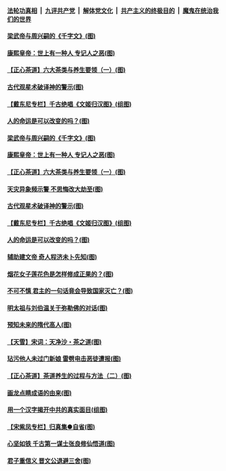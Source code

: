 ####  [法轮功真相](../../../../basic/blob/master/README.md?t=06220431) &nbsp;|&nbsp; [九评共产党](../../../../9ping.md/blob/master/README.md?t=06220431) &nbsp;|&nbsp; [解体党文化](../../../../jtdwh.md/blob/master/README.md?t=06220431)  &nbsp;|&nbsp; [共产主义的终极目的](../../../../gczydzjmd.md/blob/master/README.md?t=06220431) &nbsp;|&nbsp; [魔鬼在统治我们的世界](../../../../mgztzwmdsj.md/blob/master/README.md?t=06220431) 

#### [梁武帝与周兴嗣的《千字文》(图)](../pages/p7/936914.md?t=06220431) 

#### [康熙皇帝：世上有一种人 专记人之恶(图)](../pages/p7/937141.md?t=06220431) 

#### [【正心茶道】六大茶类与养生要领（一）(图)](../pages/p7/936910.md?t=06220431) 

#### [古代观星术破译神的警示(图)](../pages/p7/936938.md?t=06220431) 

#### [【戴东尼专栏】千古绝唱《文姬归汉图》(组图)](../pages/p7/933598.md?t=06220431) 

#### [人的命运是可以改变的吗？(图)](../pages/p7/936633.md?t=06220431) 

#### [梁武帝与周兴嗣的《千字文》(图)](../pages/p7/936914.md?t=06220431) 

#### [康熙皇帝：世上有一种人 专记人之恶(图)](../pages/p7/937141.md?t=06220431) 

#### [【正心茶道】六大茶类与养生要领（一）(图)](../pages/p7/936910.md?t=06220431) 

#### [天灾异象频示警 不思悔改大劫至(图)](../pages/p7/937076.md?t=06220431) 

#### [古代观星术破译神的警示(图)](../pages/p7/936938.md?t=06220431) 

#### [【戴东尼专栏】千古绝唱《文姬归汉图》(组图)](../pages/p7/933598.md?t=06220431) 

#### [人的命运是可以改变的吗？(图)](../pages/p7/936633.md?t=06220431) 

#### [辅助建文帝 奇人程济未卜先知(图)](../pages/p7/936751.md?t=06220431) 

#### [烟花女子莲花色是怎样修成正果的？(图)](../pages/p7/936627.md?t=06220431) 

#### [不可不慎 君主的一句话竟会导致国家灭亡？(图)](../pages/p7/936921.md?t=06220431) 

#### [明太祖与刘伯温关于弥勒佛的对话(图)](../pages/p7/936918.md?t=06220431) 

#### [预知未来的隋代高人(图)](../pages/p7/936519.md?t=06220431) 

#### [【天雪】宋词：天净沙・茶之道(图)](../pages/p7/936606.md?t=06220431) 

#### [玷污他人未过门新娘 雷劈电击恶徒遭报(图)](../pages/p7/936730.md?t=06220431) 

#### [【正心茶道】茶道养生的过程与方法（二）(图)](../pages/p7/936188.md?t=06220431) 

#### [画龙点睛成语的由来(图)](../pages/p7/936521.md?t=06220431) 

#### [用一个汉字揭开中共的真实面目(组图)](../pages/p7/936605.md?t=06220431) 

#### [【宋紫凤专栏】归真集●自省(图)](../pages/p7/936715.md?t=06220431) 

#### [心坚如铁 千古第一谋士张良修仙悟道(图)](../pages/p7/936518.md?t=06220431) 

#### [君子重信义 晋文公退避三舍(图)](../pages/p7/936517.md?t=06220431) 

